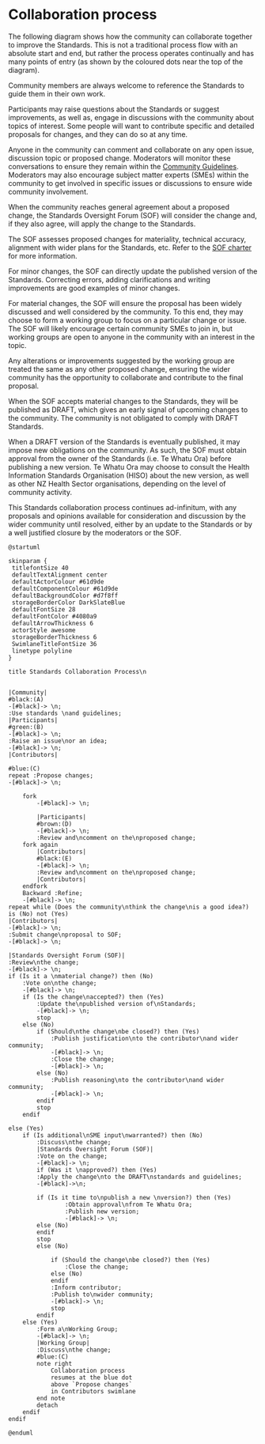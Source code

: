 # Collaboration process



The following diagram shows how the community can collaborate together to improve the Standards. This is not a traditional process flow with an absolute start and end, but rather the process operates continually and has many points of entry (as shown by the coloured dots near the top of the diagram).

Community members are always welcome to reference the Standards to guide them in their own work.

Participants may raise questions about the Standards or suggest improvements, as well as, engage in discussions with the community about topics of interest. Some people will want to contribute specific and detailed proposals for changes, and they can do so at any time.

Anyone in the community can comment and collaborate on any open issue, discussion topic or proposed change. Moderators will monitor these conversations to ensure they remain within the [Community Guidelines](../02-guidelines/index.md). Moderators may also encourage subject matter experts (SMEs) within the community to get involved in specific issues or discussions to ensure wide community involvement.

When the community reaches general agreement about a proposed change, the Standards Oversight Forum (SOF) will consider the change and, if they also agree, will apply the change to the Standards.

The SOF assesses proposed changes for materiality, technical accuracy, alignment with wider plans for the Standards, etc. Refer to the [SOF charter](../02-guidelines/02.3-sof-charter.md) for more information.

For minor changes, the SOF can directly update the published version of the Standards. Correcting errors, adding clarifications and writing improvements are good examples of minor changes.

For material changes, the SOF will ensure the proposal has been widely discussed and well considered by the community. To this end, they may choose to form a working group to focus on a particular change or issue. The SOF will likely encourage certain community SMEs to join in, but working groups are open to anyone in the community with an interest in the topic.

Any alterations or improvements suggested by the working group are treated the same as any other proposed change, ensuring the wider community has the opportunity to collaborate and contribute to the final proposal.

When the SOF accepts material changes to the Standards, they will be published as DRAFT, which gives an early signal of upcoming changes to the community. The community is not obligated to comply with DRAFT Standards.

When a DRAFT version of the Standards is eventually published, it may impose new obligations on the community. As such, the SOF must obtain approval from the owner of the Standards (i.e. Te Whatu Ora) before publishing a new version. Te Whatu Ora may choose to consult the Health Information Standards Organisation (HISO) about the new version, as well as other NZ Health Sector organisations, depending on the level of community activity.

This Standards collaboration process continues ad-infinitum, with any proposals and opinions available for consideration and discussion by the wider community until resolved, either by an update to the Standards or by a well justified closure by the moderators or the SOF.

```plantuml alt="PlantUML diagram describing the collaboration process"
@startuml

skinparam {
 titlefontSize 40
 defaultTextAlignment center
 defaultActorColour #61d9de
 defaultComponentColour #61d9de
 defaultBackgroundColor #d7f8ff
 storageBorderColor DarkSlateBlue
 defaultFontSize 28
 defaultFontColor #4080a9
 defaultArrowThickness 6
 actorStyle awesome
 storageBorderThickness 6
 SwimlaneTitleFontSize 36
 linetype polyline
}

title Standards Collaboration Process\n


|Community|
#black:(A)
-[#black]-> \n;
:Use standards \nand guidelines;
|Participants|
#green:(B)
-[#black]-> \n;
:Raise an issue\nor an idea;
-[#black]-> \n;
|Contributors|

#blue:(C)
repeat :Propose changes;
-[#black]-> \n;

    fork
        -[#black]-> \n;

        |Participants|
        #brown:(D)
        -[#black]-> \n;
        :Review and\ncomment on the\nproposed change;
    fork again
        |Contributors|
        #black:(E)
        -[#black]-> \n;
        :Review and\ncomment on the\nproposed change;
        |Contributors|
    endfork
    Backward :Refine;
    -[#black]-> \n;
repeat while (Does the community\nthink the change\nis a good idea?) is (No) not (Yes)
|Contributors|
-[#black]-> \n;
:Submit change\nproposal to SOF;
-[#black]-> \n;

|Standards Oversight Forum (SOF)|
:Review\nthe change;
-[#black]-> \n;
if (Is it a \nmaterial change?) then (No)
    :Vote on\nthe change;
    -[#black]-> \n;
    if (Is the change\naccepted?) then (Yes)
        :Update the\npublished version of\nStandards;
        -[#black]-> \n;
        stop
    else (No)
        if (Should\nthe change\nbe closed?) then (Yes)
            :Publish justification\nto the contributor\nand wider community;
            -[#black]-> \n;
            :Close the change;
            -[#black]-> \n;
        else (No)
            :Publish reasoning\nto the contributor\nand wider community;
            -[#black]-> \n;
        endif
        stop
    endif

else (Yes)
    if (Is additional\nSME input\nwarranted?) then (No)
        :Discuss\nthe change;
        |Standards Oversight Forum (SOF)|
        :Vote on the change;
        -[#black]-> \n;
        if (Was it \napproved?) then (Yes)
        :Apply the change\nto the DRAFT\nstandards and guidelines;
        -[#black]->\n;

        if (Is it time to\npublish a new \nversion?) then (Yes)
                :Obtain approval\nfrom Te Whatu Ora;
                :Publish new version;
                -[#black]-> \n;
        else (No)
        endif
        stop
        else (No)

            if (Should the change\nbe closed?) then (Yes)
                :Close the change;
            else (No)
            endif
            :Inform contributor;
            :Publish to\nwider community;
            -[#black]-> \n;
            stop
        endif
    else (Yes)
        :Form a\nWorking Group;
        -[#black]-> \n;
        |Working Group|
        :Discuss\nthe change;
        #blue:(C)
        note right
            Collaboration process
            resumes at the blue dot
            above `Propose changes`
            in Contributors swimlane
        end note
        detach
    endif
endif

@enduml
```

<DetailedDescription text="The diagram illustrates the standards collaboration process within a community. The process begins with the community using standards and guidelines, raising an issue or idea, and then proposing changes. The Contributors review and comment on the proposed change until the community agrees on the change. The Contributors then submit the change proposal to the Standards Oversight Forum (SOF). The SOF reviews the change and votes on it. If the change is accepted, it is updated to the published version of the Standards. If the change is not accepted, the SOF publishes justification or reasoning to the contributor and wider community. If the change is material, the SOF discusses the change and votes on it again. If approved, the change is applied to the DRAFT standards and guidelines, and if it is time to publish a new version, approval is obtained from Te Whatu Ora and the new version is published. If the change is not approved, the contributor is informed and the wider community is notified. If additional SME input is warranted, a Working Group is formed to discuss the change. The collaboration process resumes at the blue dot above Propose changes in the Contributors swimlane." />
